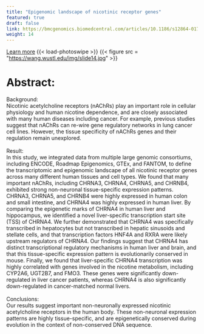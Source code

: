 ```yaml
---
title: "Epigenomic landscape of nicotinic receptor genes"
featured: true
draft: false
link: https://bmcgenomics.biomedcentral.com/articles/10.1186/s12864-017-3813-4
weight: 14
---
```


[Learn more](https://bmcgenomics.biomedcentral.com/articles/10.1186/s12864-017-3813-4)
{{< load-photoswipe >}}
{{< figure src = "https://wang.wustl.edu/img/slide14.jpg" >}}

# Abstract:
Background:  
Nicotinic acetylcholine receptors (nAChRs) play an important role in cellular physiology and human nicotine dependence, and are closely associated with many human diseases including cancer. For example, previous studies suggest that nAChRs can re-wire gene regulatory networks in lung cancer cell lines. However, the tissue specificity of nAChRs genes and their regulation remain unexplored.  
\
Result:  
In this study, we integrated data from multiple large genomic consortiums, including ENCODE, Roadmap Epigenomics, GTEx, and FANTOM, to define the transcriptomic and epigenomic landscape of all nicotinic receptor genes across many different human tissues and cell types. We found that many important nAChRs, including CHRNA3, CHRNA4, CHRNA5, and CHRNB4, exhibited strong non-neuronal tissue-specific expression patterns. CHRNA3, CHRNA5, and CHRNB4 were highly expressed in human colon and small intestine, and CHRNA4 was highly expressed in human liver. By comparing the epigenetic marks of CHRNA4 in human liver and hippocampus, we identified a novel liver-specific transcription start site (TSS) of CHRNA4. We further demonstrated that CHRNA4 was specifically transcribed in hepatocytes but not transcribed in hepatic sinusoids and stellate cells, and that transcription factors HNF4A and RXRA were likely upstream regulators of CHRNA4. Our findings suggest that CHRNA4 has distinct transcriptional regulatory mechanisms in human liver and brain, and that this tissue-specific expression pattern is evolutionarily conserved in mouse. Finally, we found that liver-specific CHRNA4 transcription was highly correlated with genes involved in the nicotine metabolism, including CYP2A6, UGT2B7, and FMO3. These genes were significantly down-regulated in liver cancer patients, whereas CHRNA4 is also significantly down-regulated in cancer-matched normal livers.  
\
Conclusions:  
Our results suggest important non-neuronally expressed nicotinic acetylcholine receptors in the human body. These non-neuronal expression patterns are highly tissue-specific, and are epigenetically conserved during evolution in the context of non-conserved DNA sequence.